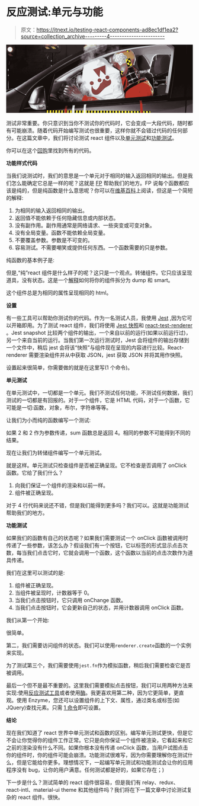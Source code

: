 # 反应测试:单元与功能

> 原文：<https://itnext.io/testing-react-components-ad8ec1df1ea2?source=collection_archive---------4----------------------->

![](img/1967487332016c5658dd5ede98b3fde3.png)

测试非常重要。你只意识到当你不测试你的代码时，它会变成一大段代码，随时都有可能崩溃。随着代码开始编写测试也很重要，这样你就不会错过代码的任何部分。在这篇文章中，我们将讨论测试 react 组件以及[单元测试](https://en.wikipedia.org/wiki/Unit_testing)和[功能测试](https://en.wikipedia.org/wiki/Functional_testing)。

你可以在这个[回购](https://github.com/ErrorPro/react-testings)里找到所有的代码。

**功能样式代码**

当我们说测试时，我们的意思是一个单元对于相同的输入返回相同的输出。但是我们怎么能确定它总是一样的呢？这就是 [FP](https://en.wikipedia.org/wiki/Functional_programming) 帮助我们的地方。FP 说每个函数都应该是纯的，但是纯函数是什么意思呢？你可以在[维基百科](https://en.wikipedia.org/wiki/Pure_function)上阅读，但这是一个简短的解释:

1.  为相同的输入返回相同的输出。
2.  返回值不能依赖于任何隐藏信息或内部状态。
3.  没有副作用。副作用通常是网络请求、一些突变或可变对象。
4.  没有全局变量。函数不能依赖全局变量。
5.  不要覆盖参数。参数是不可变的。
6.  容易测试。不需要嘲笑或提供任何东西。一个函数需要的只是参数。

纯函数的基本例子是:

但是,“纯”react 组件是什么样子的呢？这只是一个观点。转储组件。它只应该呈现道具，没有状态。这是一个[解释](/how-to-structure-your-react-app-98c48e102aad)如何将你的组件拆分为 dump 和 smart。

这个组件总是为相同的属性呈现相同的 html。

**设置**

有一些工具可以帮助你测试你的代码。作为一名测试人员，我使用 [Jest](https://facebook.github.io/jest/) ,因为它可以开箱即用。为了测试 react 组件，我们将使用 [Jest 快照](https://facebook.github.io/jest/docs/en/snapshot-testing.html)和 [react-test-renderer](https://reactjs.org/docs/test-renderer.html) 。Jest snapshot 比较两个组件的输出，一个来自以前的运行(如果以前运行过)，另一个来自当前的运行。当我们第一次运行测试时，Jest 会将组件的输出存储到一个文件中，稍后 jest 会将该“快照”与组件现在呈现的内容进行比较。React-renderer 需要渲染组件并从中获取 JSON，jest 获取 JSON 并将其用作快照。

设置起来很简单，你需要做的就是在这里写(1 个命令)。

**单元测试**

在单元测试中，一切都是一个单元。我们不测试任何功能，不测试任何数据，我们测试的一切都是有回报的。对于一个组件，它是 HTML 代码，对于一个函数，它可能是一切:函数，对象，布尔，字符串等等。

让我们为小而纯的函数编写一个测试:

如果 2 和 2 作为参数传递，sum 函数总是返回 4。相同的参数不可能得到不同的结果。

现在让我们为转储组件编写一个单元测试。

就是这样。单元测试只检查组件是否被正确呈现。它不检查是否调用了 onClick 函数。它给了我们什么？

1.  向我们保证一个组件的渲染和以前一样。
2.  组件被正确呈现。

对于 4 行代码来说还不错，但是我们能得到更多吗？我们可以。这就是功能测试帮助我们的地方。

**功能测试**

如果我们的函数有自己的状态呢？如果我们需要测试一个 onClick 函数被调用时传递了一些参数，该怎么办？假设我们有一个按钮，它以标签的形式显示点击次数，每当我们点击它时，它就会调用一个函数，这个函数以当前的点击次数作为道具传递。

我们在这里可以测试的是:

1.  组件被正确呈现。
2.  当组件被呈现时，计数器等于 0。
3.  当我们点击按钮时，它只调用 onChange 函数。
4.  当我们点击按钮时，它会更新自己的状态，并用计数器调用 onClick 函数。

我们从第一个开始:

很简单。

第二，我们需要访问组件的状态。我们可以使用`renderer.create`函数的一个实例来实现。

为了测试第三个，我们需要使用`jest.fn`作为模拟函数，稍后我们需要检查它是否被调用。

最后一个但不是最不重要的。这里我们需要模拟点击按钮，我们可以用两种方法来实现:使用[反应测试工具](https://reactjs.org/docs/test-utils.html)或者使用[酶](https://github.com/airbnb/enzyme)。我更喜欢用第二种，因为它更简单，更直观。使用 Enzyme，您还可以设置组件的上下文、属性，通过类名或标签(如 JQuery)查找元素。只需 [1 命令](https://github.com/airbnb/enzyme#installation)即可设置。

**结论**

现在我们知道了 react 世界中单元测试和函数的区别。编写单元测试更快，但是它不会让你觉得你的组件工作正常。它只是向你保证一个组件被渲染，它看起来和它之前的渲染没有什么不同。如果你根本没有传递 onClick 函数，当用户试图点击你的组件时，你的组件可能会崩溃。功能测试很难写，因为你需要理解你在测试什么，但是它能给你更多。理想情况下，一起编写单元测试和功能测试会让你的应用程序没有 bug，让你的用户满意。任何测试都是好的，如果它存在；)

下一步是什么？测试简单的 react 组件很容易，但是我们有 relay、redux、react-intl、material-ui theme 和其他组件吗？我们将在下一篇文章中讨论测试复杂的 react 组件。很快。